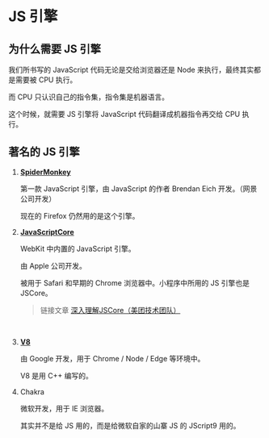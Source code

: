 # JS 引擎

## 为什么需要 JS 引擎

我们所书写的 JavaScript 代码无论是交给浏览器还是 Node 来执行，最终其实都是需要被 CPU 执行。

而 CPU 只认识自己的指令集，指令集是机器语言。

这个时候，就需要 JS 引擎将 JavaScript 代码翻译成机器指令再交给 CPU 执行。

## 著名的 JS 引擎

1. **[SpiderMonkey](https://en.wikipedia.org/wiki/SpiderMonkey)**

    第一款 JavaScript 引擎，由 JavaScript 的作者 Brendan Eich 开发。（网景公司开发）

    现在的 Firefox 仍然用的是这个引擎。
    <br>

2. **[JavaScriptCore](https://en.wikipedia.org/wiki/WebKit#JavaScriptCore)**

    WebKit 中内置的 JavaScript 引擎。

    由 Apple 公司开发。

    被用于 Safari 和早期的 Chrome 浏览器中。小程序中所用的 JS 引擎也是 JSCore。

    > 链接文章
    > [深入理解JSCore（美团技术团队）](https://tech.meituan.com/2018/08/23/deep-understanding-of-jscore.html)

    <br>

3. **[V8](https://en.wikipedia.org/wiki/V8_(JavaScript_engine))**

    由 Google 开发，用于 Chrome / Node / Edge 等环境中。

    V8 是用 C++ 编写的。
    <br>

4. Chakra

    微软开发，用于 IE 浏览器。

    其实并不是给 JS 用的，而是给微软自家的山寨 JS 的 JScript9 用的。
